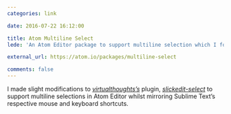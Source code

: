 ```yaml
---
categories: link

date: 2016-07-22 16:12:00

title: Atom Multiline Select
lede: 'An Atom Editor package to support multiline selection which I forked and modified to mimic Sublime Text’s multiline selection technique.'

external_url: https://atom.io/packages/multiline-select

comments: false
---
```



I made slight modifications to *[virtualthoughts’s](https://github.com/virtualthoughts)* plugin, *[slickedit-select](https://github.com/virtualthoughts/slickedit-select)* to support multiline selections in Atom Editor whilst mirroring Sublime Text’s respective mouse and keyboard shortcuts.
